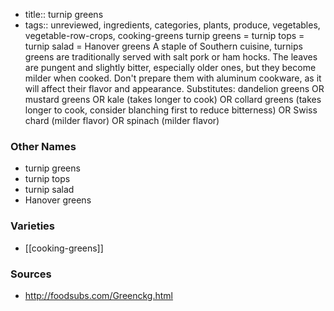 - title:: turnip greens
- tags:: unreviewed, ingredients, categories, plants, produce, vegetables, vegetable-row-crops, cooking-greens
turnip greens = turnip tops = turnip salad = Hanover greens A staple of Southern cuisine, turnips greens are traditionally served with salt pork or ham hocks. The leaves are pungent and slightly bitter, especially older ones, but they become milder when cooked. Don't prepare them with aluminum cookware, as it will affect their flavor and appearance. Substitutes: dandelion greens OR mustard greens OR kale (takes longer to cook) OR collard greens (takes longer to cook, consider blanching first to reduce bitterness) OR Swiss chard (milder flavor) OR spinach (milder flavor)

### Other Names

* turnip greens
* turnip tops
* turnip salad
* Hanover greens

### Varieties

* [[cooking-greens]]

### Sources
* http://foodsubs.com/Greenckg.html

